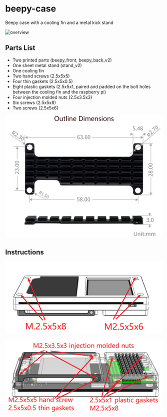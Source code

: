 # beepy-case

Beepy case with a cooling fin and a metal kick stand

![overview](./assets/overview.png)

## Parts List

- Two printed parts (beepy_front, beepy_back_v2)
- One sheet metal stand (stand_v2)
- One cooling fin
- Two hand screws (2.5x5x5)
- Four thin gaskets (2.5x5x0.5)
- Eight plastic gaskets (2.5x5x1, paired and padded on the bolt holes between the cooling fin and the raspberry pi)
- Four injection molded nuts (2.5x3.5x3)
- Six screws (2.5x5x8)
- Two screws (2.5x5x6)

![61z1jBHWMoL._SL1378_](./assets/61z1jBHWMoL._SL1378_.jpg)

## Instructions

![image-20231123213313314](./assets/image-20231123213313314.png)

![image-20231123214009617](./assets/image-20231123214009617.png)

